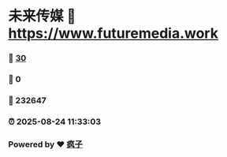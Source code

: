 # 未来传媒 :link: https://www.futuremedia.work 
### :page_facing_up: [30](https://www.futuremedia.work/tag.html) 
### :speech_balloon: 0 
### :hibiscus: 232647 
### :alarm_clock: 2025-08-24 11:33:03 
### Powered by :heart: [疯子](https://github.com/granthuang999/Gmeek)

